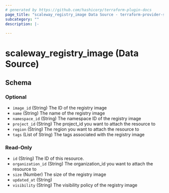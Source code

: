 ```yaml
---
# generated by https://github.com/hashicorp/terraform-plugin-docs
page_title: "scaleway_registry_image Data Source - terraform-provider-scaleway"
subcategory: ""
description: |-
  
---
```


# scaleway_registry_image (Data Source)





<!-- schema generated by tfplugindocs -->
## Schema

### Optional

- `image_id` (String) The ID of the registry image
- `name` (String) The name of the registry image
- `namespace_id` (String) The namespace ID of the registry image
- `project_id` (String) The project_id you want to attach the resource to
- `region` (String) The region you want to attach the resource to
- `tags` (List of String) The tags associated with the registry image

### Read-Only

- `id` (String) The ID of this resource.
- `organization_id` (String) The organization_id you want to attach the resource to
- `size` (Number) The size of the registry image
- `updated_at` (String)
- `visibility` (String) The visibility policy of the registry image
